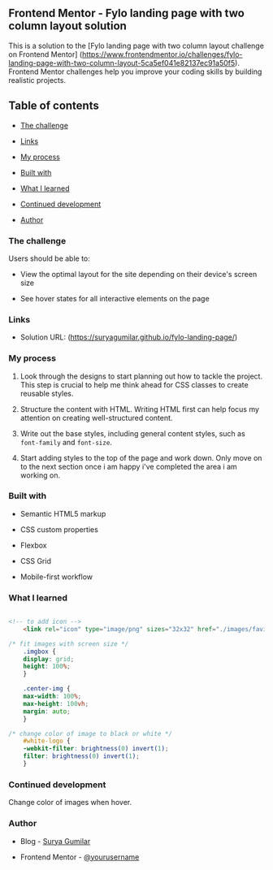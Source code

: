 ﻿## Frontend Mentor - Fylo landing page with two column layout solution


This is a solution to the [Fylo landing page with two column layout challenge on Frontend Mentor]
(https://www.frontendmentor.io/challenges/fylo-landing-page-with-two-column-layout-5ca5ef041e82137ec91a50f5). 
Frontend Mentor challenges help you improve your coding skills by building realistic projects. 


## Table of contents


  
- [The challenge](#the-challenge)
  
  
- [Links](#links)

- [My process](#my-process)
  
- [Built with](#built-with)
  
- [What I learned](#what-i-learned)
  
- [Continued development](#continued-development)
  
- [Author](#author)


### The challenge


Users should be able to:


- View the optimal layout for the site depending on their device's screen size

- See hover states for all interactive elements on the page




### Links


- Solution URL: (https://suryagumilar.github.io/fylo-landing-page/)


### My process
1. Look through the designs to start planning out how to tackle the project. This step is crucial to help me
 think ahead for CSS classes to create reusable styles.

2. Structure the content with HTML. Writing HTML first can help focus 
 my attention on creating well-structured content.

3. Write out the base styles, including general content styles, such as `font-family` 
 and `font-size`.

4. Start adding styles to the top of the page and work down. Only move on to the next section 
 once i am happy i've completed the area i am working on.


### Built with


- Semantic HTML5 markup

- CSS custom properties

- Flexbox

- CSS Grid

- Mobile-first workflow


### What I learned
```html

<!-- to add icon -->
	<link rel="icon" type="image/png" sizes="32x32" href="./images/favicon-32x32.png">
```

```css
/* fit images with screen size */
	.imgbox {
	display: grid;
	height: 100%;
	}

	.center-img {
	max-width: 100%;
	max-height: 100vh;
	margin: auto;
	}

/* change color of image to black or white */
	#white-logo {
	-webkit-filter: brightness(0) invert(1);
	filter: brightness(0) invert(1);
	}
```




### Continued development

Change color of images when hover.



### Author


- Blog - [Surya Gumilar](wriette.blogspot.com)

- Frontend Mentor - [@yourusername](https://www.frontendmentor.io/profile/SuryaGumilar)
